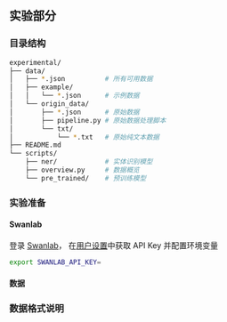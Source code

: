 ## 实验部分

### 目录结构

```bash
experimental/
├── data/               
│   ├── *.json          # 所有可用数据
│   ├── example/  
│   │   └── *.json      # 示例数据
│   └── origin_data/
│       ├── *.json      # 原始数据
│       ├── pipeline.py # 原始数据处理脚本
│       └── txt/
│           └── *.txt   # 原始纯文本数据
├── README.md
└── scripts/
    ├── ner/            # 实体识别模型
    ├── overview.py     # 数据概览
    └── pre_trained/    # 预训练模型
```

### 实验准备

#### Swanlab

登录 [Swanlab](https://swanlab.cn)， 在[用户设置](https://swanlab.cn/space/~/settings)中获取 API Key 并配置环境变量
```bash
export SWANLAB_API_KEY=
```

#### 数据

### 数据格式说明
